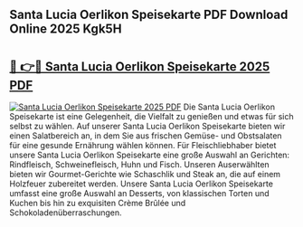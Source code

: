 ## Santa Lucia Oerlikon Speisekarte PDF Download Online 2025 Kgk5H

# <h2><a href="http://gc9gky.nevu.top/?p=Santa+Lucia+Oerlikon+Speisekarte">🔗 👉🔴 Santa Lucia Oerlikon Speisekarte 2025 PDF</a></h2>

[![Santa Lucia Oerlikon Speisekarte 2025 PDF](https://i.imgur.com/dBaPXMq.png)](http://gc9gky.nevu.top/?p=Santa+Lucia+Oerlikon+Speisekarte)
Die Santa Lucia Oerlikon Speisekarte ist eine Gelegenheit, die Vielfalt zu genießen und etwas für sich selbst zu wählen. Auf unserer Santa Lucia Oerlikon Speisekarte bieten wir einen Salatbereich an, in dem Sie aus frischen Gemüse- und Obstsalaten für eine gesunde Ernährung wählen können. Für Fleischliebhaber bietet unsere Santa Lucia Oerlikon Speisekarte eine große Auswahl an Gerichten: Rindfleisch, Schweinefleisch, Huhn und Fisch. Unseren Auserwählten bieten wir Gourmet-Gerichte wie Schaschlik und Steak an, die auf einem Holzfeuer zubereitet werden. Unsere Santa Lucia Oerlikon Speisekarte umfasst eine große Auswahl an Desserts, von klassischen Torten und Kuchen bis hin zu exquisiten Crème Brûlée und Schokoladenüberraschungen.
